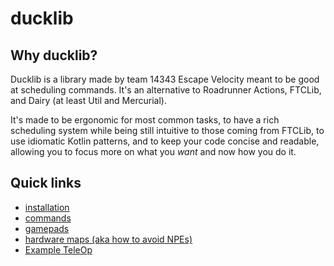 # ducklib

## Why ducklib?

Ducklib is a library made by team 14343 Escape Velocity meant to be good at scheduling commands.
It's an alternative to Roadrunner Actions, FTCLib, and Dairy (at least Util and Mercurial).

It's made to be ergonomic for most common tasks,
to have a rich scheduling system while being still intuitive to those coming from FTCLib,
to use idiomatic Kotlin patterns,
and to keep your code concise and readable,
allowing you to focus more on what you *want* and now how you do it.

## Quick links

* [installation](/installation.md)
* [commands](/commands/index.md)
* [gamepads](/ftc/gamepad.md)
* [hardware maps (aka how to avoid NPEs)](/ftc/hardware_map.md)
* [Example TeleOp](/example_teleop.md)
